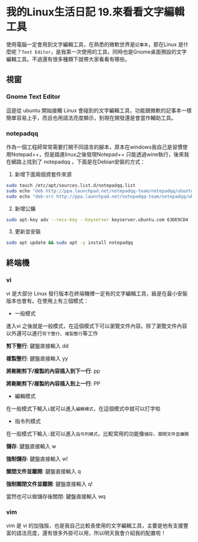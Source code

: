 # 我的Linux生活日記 19.來看看文字編輯工具

使用電腦一定會用到文字編輯工具，在熟悉的微軟世界是`記事本`，那在Linux 是什麼呢？`Text Editor`，是我第一次使用的工具，同時也是Gnome桌面預設的文字編輯工具。不過還有很多種類下就帶大家看看有哪些。

## 視窗

### Gnome Text Editor

這是從 ubuntu 開始接觸 Linux 會碰到的文字編輯工具，功能跟微軟的記事本一樣簡單容易上手，而且也用語法亮度顯示，到現在開發還是會當作輔助工具。

### notepadqq

作為一個工程師常常需要打開不同語言的腳本，原本在windows我自己是習慣使用Notepad++，但是踏進linux之後發現Notepad++ 只能透過wine執行，後來我在網路上找到了 notepadqq ，下面是在Debian安裝的方式：

1. 新增下面兩個資套件來源

```bash
sudo touch /etc/apt/sources.list.d/notepadqq.list
sudo echo "deb http://ppa.launchpad.net/notepadqq-team/notepadqq/ubuntu trusty main" >> /etc/apt/sources.list.d/notepadqq.list
sudo echo "deb-src http://ppa.launchpad.net/notepadqq-team/notepadqq/ubuntu trusty main" >> /etc/apt/sources.list.d/notepadqq.list
```

2. 新增公鑰

```bash
sudo apt-key adv --recv-key --keyserver keyserver.ubuntu.com 63DE9CD4
```

3. 更新並安裝

```bash
sudo apt update && sudo apt -y install notepadqq
```

## 終端機

### vi

vi 是大部分 Linux 發行版本在終端機裡一定有的文字編輯工具，級是在最小安裝版本也會有。在使用上有三個模式：

* 一般模式

進入vi 之後就是一般模式，在這個模式下可以瀏覽文件內容。除了瀏覽文件內容以外還可以進行`剪下整行`、`複製整行`等工作

**剪下整行**: 鍵盤直接輸入 dd

**複製整行**: 鍵盤直接輸入 yy

**將剛剛剪下/複製的內容插入到下一行**: pp

**將剛剛剪下/複製的內容插入到上一行**: PP

* 編輯模式

在一般模式下輸入`i`就可以進入`編輯模式`，在這個模式中就可以打字啦

* 指令列模式

在一般模式下輸入`:`就可以進入`指令列模式`，比較常用的功能像`儲存`、`關閉文件並離開`

**儲存**: 鍵盤直接輸入 w

**強制儲存**: 鍵盤直接輸入 w!

**關閉文件並離開**: 鍵盤直接輸入 q

**強制關閉文件並離開**: 鍵盤直接輸入 q!

當然也可以做儲存後關閉: 鍵盤直接輸入 wq

### vim

vim 是 vi 的加強版，也是我自己比較長使用的文字編輯工具，主要是他有支援豐富的語法亮度，還有很多外掛可以用，所以明天我會介紹我的配置啦！

